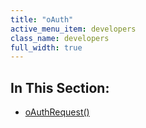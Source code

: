 ```yaml
---
title: "oAuth"
active_menu_item: developers
class_name: developers
full_width: true
---
```



## In This Section:

 - [oAuthRequest()](/developers/documentation/scripting-apis/server-side-api/ssj-object/oauth/oauthrequest)
